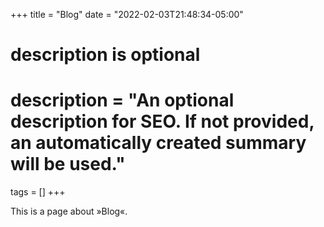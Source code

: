 +++
title = "Blog"
date = "2022-02-03T21:48:34-05:00"

#
# description is optional
#
# description = "An optional description for SEO. If not provided, an automatically created summary will be used."

tags = []
+++

This is a page about »Blog«.
